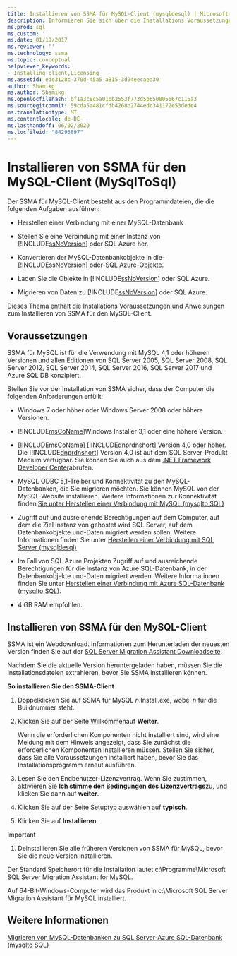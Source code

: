 ```yaml
---
title: Installieren von SSMA für MySQL-Client (mysqldesql) | Microsoft-Dokumentation
description: Informieren Sie sich über die Installations Voraussetzungen für den SQL Server Migration Assistant (SSMA) für MySQL-Client und die Vorgehensweise zum Installieren von.
ms.prod: sql
ms.custom: ''
ms.date: 01/19/2017
ms.reviewer: ''
ms.technology: ssma
ms.topic: conceptual
helpviewer_keywords:
- Installing client,Licensing
ms.assetid: ede3128c-370d-45a5-a815-3d94eecaea30
author: Shamikg
ms.author: Shamikg
ms.openlocfilehash: bf1a3c8c5a01bb2553f773d5b650805667c116a3
ms.sourcegitcommit: 59cda5a481cfdb4268b2744edc341172e53dede4
ms.translationtype: MT
ms.contentlocale: de-DE
ms.lasthandoff: 06/02/2020
ms.locfileid: "84293897"
---
```

# <a name="installing-ssma-for-mysql-client-mysqltosql"></a>Installieren von SSMA für den MySQL-Client (MySqlToSql)
Der SSMA für MySQL-Client besteht aus den Programmdateien, die die folgenden Aufgaben ausführen:  
  
-   Herstellen einer Verbindung mit einer MySQL-Datenbank  
  
-   Stellen Sie eine Verbindung mit einer Instanz von [!INCLUDE[ssNoVersion](../../includes/ssnoversion-md.md)] oder SQL Azure her.  
  
-   Konvertieren der MySQL-Datenbankobjekte in die- [!INCLUDE[ssNoVersion](../../includes/ssnoversion-md.md)] oder-SQL Azure-Objekte.  
  
-   Laden Sie die Objekte in [!INCLUDE[ssNoVersion](../../includes/ssnoversion-md.md)] oder SQL Azure.  
  
-   Migrieren von Daten zu [!INCLUDE[ssNoVersion](../../includes/ssnoversion-md.md)] oder SQL Azure.  
  
Dieses Thema enthält die Installations Voraussetzungen und Anweisungen zum Installieren von SSMA für den MySQL-Client.  
  
## <a name="prerequisites"></a>Voraussetzungen  
SSMA für MySQL ist für die Verwendung mit MySQL 4,1 oder höheren Versionen und allen Editionen von SQL Server 2005, SQL Server 2008, SQL Server 2012, SQL Server 2014, SQL Server 2016, SQL Server 2017 und Azure SQL DB konzipiert.  
  
Stellen Sie vor der Installation von SSMA sicher, dass der Computer die folgenden Anforderungen erfüllt:  
  
-   Windows 7 oder höher oder Windows Server 2008 oder höhere Versionen.  
  
-   [!INCLUDE[msCoName](../../includes/msconame_md.md)]Windows Installer 3,1 oder eine höhere Version.  
  
-   [!INCLUDE[msCoName](../../includes/msconame_md.md)] [!INCLUDE[dnprdnshort](../../includes/dnprdnshort_md.md)] Version 4,0 oder höher. Die [!INCLUDE[dnprdnshort](../../includes/dnprdnshort_md.md)] Version 4,0 ist auf dem SQL Server-Produkt Medium verfügbar. Sie können Sie auch aus dem [.NET Framework Developer Center](https://go.microsoft.com/fwlink/?LinkId=48882)abrufen.  
  
-   MySQL ODBC 5,1-Treiber und Konnektivität zu den MySQL-Datenbanken, die Sie migrieren möchten. Sie können MySQL von der MySQL-Website installieren. Weitere Informationen zur Konnektivität finden [Sie unter Herstellen einer Verbindung mit MySQL &#40;mysqlto SQL&#41;](../../ssma/mysql/connecting-to-mysql-mysqltosql.md)  
  
-   Zugriff auf und ausreichende Berechtigungen auf dem Computer, auf dem die Ziel Instanz von gehostet wird SQL Server, auf dem Datenbankobjekte und-Daten migriert werden sollen. Weitere Informationen finden Sie unter [Herstellen einer Verbindung mit SQL Server &#40;mysqldesql&#41;](../../ssma/mysql/connecting-to-sql-server-mysqltosql.md)  
  
-   Im Fall von SQL Azure Projekten Zugriff auf und ausreichende Berechtigungen für die Instanz von Azure SQL-Datenbank, in der Datenbankobjekte und-Daten migriert werden. Weitere Informationen finden Sie unter [Herstellen einer Verbindung mit Azure SQL-Datenbank &#40;mysqlto SQL&#41;](../../ssma/mysql/connecting-to-azure-sql-db-mysqltosql.md).  
  
-   4 GB RAM empfohlen.  
  
## <a name="installing-ssma-for-mysql-client"></a>Installieren von SSMA für den MySQL-Client  
SSMA ist ein Webdownload. Informationen zum Herunterladen der neuesten Version finden Sie auf der [SQL Server Migration Assistant Downloadseite](https://aka.ms/ssmaformysql).  
  
Nachdem Sie die aktuelle Version heruntergeladen haben, müssen Sie die Installationsdateien extrahieren, bevor Sie SSMA installieren können.  
  
**So installieren Sie den SSMA-Client**  
  
1.  Doppelklicken Sie auf SSMA für MySQL *n*.Install.exe, wobei *n* für die Buildnummer steht.  
  
2.  Klicken Sie auf der Seite Willkommenauf **Weiter**.  
  
    Wenn die erforderlichen Komponenten nicht installiert sind, wird eine Meldung mit dem Hinweis angezeigt, dass Sie zunächst die erforderlichen Komponenten installieren müssen. Stellen Sie sicher, dass Sie alle Voraussetzungen installiert haben, bevor Sie das Installationsprogramm erneut ausführen.  
  
3.  Lesen Sie den Endbenutzer-Lizenzvertrag. Wenn Sie zustimmen, aktivieren Sie **Ich stimme den Bedingungen des Lizenzvertrags**zu, und klicken Sie dann auf **weiter**.  
  
4.  Klicken Sie auf der Seite Setuptyp auswählen auf **typisch**.  
  
5.  Klicken Sie auf **Installieren**.  
  
> [!IMPORTANT]  
> 1.  Deinstallieren Sie alle früheren Versionen von SSMA für MySQL, bevor Sie die neue Version installieren.  
  
Der Standard Speicherort für die Installation lautet c:\Programme\Microsoft SQL Server Migration Assistant for MySQL.  
  
Auf 64-Bit-Windows-Computer wird das Produkt in c:\Microsoft SQL Server Migration Assistant für MySQL installiert.  
  
## <a name="see-also"></a>Weitere Informationen  
[Migrieren von MySQL-Datenbanken zu SQL Server-Azure SQL-Datenbank &#40;mysqlto SQL&#41;](../../ssma/mysql/migrating-mysql-databases-to-sql-server-azure-sql-db-mysqltosql.md)  
  

